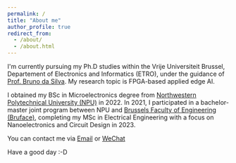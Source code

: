 ```yaml
---
permalink: /
title: "About me"
author_profile: true
redirect_from: 
  - /about/
  - /about.html
---
```


I'm currently pursuing my Ph.D studies within the Vrije Universiteit Brussel, Departement of Electronics and Informatics (ETRO), under the guidance of [Prof. Bruno da Silva](https://www.etrovub.be/people/member/about-bio/bdasilva/). My research topic is FPGA-based applied edge AI.

I obtained my BSc in Microelectronics degree from [Northwestern Polytechnical University (NPU)](https://www.nwpu.edu.cn) in 2022. In 2021, I participated in a bachelor-master joint program between NPU and [Brussels Faculty of Engineering (Bruface)](https://www.bruface.eu), completing my MSc in Electrical Engineering with a focus on Nanoelectronics and Circuit Design in 2023.

You can contact me via [Email](mailto:han.bao@vub.be) or [WeChat](../images/wechat.jpg) 

Have a good day :-D
